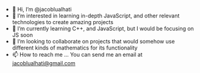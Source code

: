 - 👋 Hi, I’m @jacoblualhati
- 👀 I’m interested in learning in-depth JavaScript, and other relevant technologies to create amazing projects
- 🌱 I’m currently learning C++, and JavaScript, but I would be focusing on JS soon
- 💞️ I’m looking to collaborate on projects that would somehow use different kinds of mathematics for its functionality
- 📫 How to reach me ... You can send me an email at jacoblualhati@gmail.com

<!---
jacoblualhati/jacoblualhati is a ✨ special ✨ repository because its `README.md` (this file) appears on your GitHub profile.
You can click the Preview link to take a look at your changes.
--->
